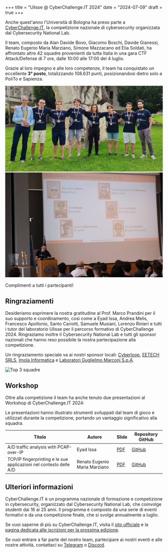 +++
title = "Ulisse @ CyberChallenge.IT 2024"
date = "2024-07-09"
draft = true
+++

Anche quest'anno l'Università di Bologna ha preso parte a [CyberChallenge.IT](https://cyberchallenge.it/), la competizione nazionale di cybersecurity organizzata dal Cybersecurity National Lab.

Il team, composto da Alan Davide Bovo, Giacomo Boschi, Davide Gianessi, Renato Eugenio Maria Marziano, Simone Mazzacano ed Elia Soldati, ha affrontato altre 42 squadre provenienti da tutta Italia in una gara CTF Attack/Defense di 7 ore, dalle 10:00 alle 17:00 del 4 luglio.

Grazie al loro impegno e alle loro competenze, il team ha conquistato un eccellente **3° posto**, totalizzando 108.631 punti, posizionandosi dietro solo a PoliTo e Sapienza.

![Foto dei partecipanti con la medaglia](photo_2024-07-05_20-09-28.jpg)
![Presentazione del team](team.jpeg)

Complimenti a tutti i partecipanti!

## Ringraziamenti

Desideriamo esprimere la nostra gratitudine al Prof. Marco Prandini per il suo supporto e coordinamento, così come a Eyad Issa, Andrea Melis, Francesco Apollonio, Santo Cariotti, Samuele Musiani, Lorenzo Rinieri e tutti i tutor del laboratorio Ulisse per il percorso formativo di CyberChallenge 2024. Ringraziamo inoltre il Cybersecurity National Lab e tutti gli sponsor nazionali che hanno reso possibile la nostra partecipazione alla competizione.

Un ringraziamento speciale va ai nostri sponsor locali: [Cyberloop], [EETECH SRLS], [Imola Informatica] e [Laboratori Guglielmo Marconi S.p.A].

[cyberloop]: https://cyberloop.it/
[EETECH SRLS]: https://eetech.it/
[Imola Informatica]: https://www.imolainformatica.it/
[Laboratori Guglielmo Marconi S.p.A]: https://labs.it/

![Top 3 squadre](top3.png)

## Workshop

Oltre alla competizione il team ha anche tenuto due presentazioni al Workshop di CyberChallenge.IT 2024:

Le presentazioni hanno illustrato strumenti sviluppati dal team di gioco e utilizzati durante la competizione, portando un vantaggio significativo alla squadra.

| Titolo | Autore | Slide | Repository GitHub |
|--------|--------|-------|-------------------|
| A/D traffic analysis with PCAP-over-IP | Eyad Issa | [PDF](./CCIT2024%20-%20Workshop%20-%20AD%20traffic%20analysis%20with%20PCAP-over-IP.pdf) | [GitHub](https://github.com/UlisseLab/pcap-broker)|
| TCP/IP fingerprinting e le sue applicazioni nel contesto delle A/D | Renato Eugenio Maria Marziano | [PDF](./CCIT2024%20-%20Workshop%20-%20Fingerprinting%20TCP-IP.pdf) | [GitHub](https://github.com/drank40/euriclea) |

## Ulteriori informazioni

CyberChallenge.IT è un programma nazionale di formazione e competizione in cybersecurity, organizzato dal Cybersecurity National Lab, che coinvolge studenti dai 16 ai 25 anni. Il programma è composto da una serie di eventi formativi e da una competizione finale, che si svolge annualmente a luglio.

Se vuoi saperne di più su CyberChallenge.IT, visita il [sito ufficiale](https://cyberchallenge.it/) e la [pagina dedicata alle iscrizioni per la prossima edizione](https://cyberchallenge.it/students).

Se vuoi entrare a far parte del nostro team, partecipare ai nostri eventi e alle nostre attività, contattaci su [Telegram](https://t.me/eyaddo) o [Discord](https://discord.gg/uwFbYA4H).
